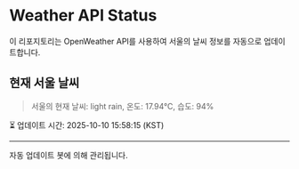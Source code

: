 
# Weather API Status

이 리포지토리는 OpenWeather API를 사용하여 서울의 날씨 정보를 자동으로 업데이트합니다.

## 현재 서울 날씨
> 서울의 현재 날씨: light rain, 온도: 17.94°C, 습도: 94%

⏳ 업데이트 시간: 2025-10-10 15:58:15 (KST)

---
자동 업데이트 봇에 의해 관리됩니다.
